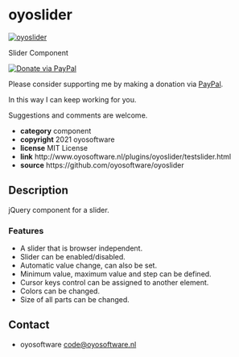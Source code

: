 # oyoslider
<a href="http://oyosoftware.nl/plugins/oyoslider/testslider.html" target="_blank">
  <img src="http://oyosoftware.nl/plugins/oyoslider/oyoslider.jpg" alt="oyoslider">
</a>
<p>Slider Component</p>
<a href="https://www.paypal.com/cgi-bin/webscr?cmd=_donations&amp;currency_code=EUR&amp;business=code@oyosoftware.nl&amp;item_name=donation%20for%20oyoslider" rel="nofollow">
  <img src="https://www.paypalobjects.com/en_US/i/btn/btn_donate_LG.gif" alt="Donate via PayPal" style="max-width: 100%;vertical-align: top">
</a>
<div>
<p style="max-width: 100%;vertical-align: middle">Please consider supporting me by making a donation via <a href="https://www.paypal.com/cgi-bin/webscr?cmd=_donations&amp;currency_code=EUR&amp;business=code@oyosoftware.nl&amp;item_name=donation%20for%20oyoslider" rel="nofollow">PayPal</a>.</p>
<p>In this way I can keep working for you.</p>
<p>Suggestions and comments are welcome.</p>
</div>
<ul>
  <li><strong>category</strong> component</li>
  <li><strong>copyright</strong> 2021 oyosoftware </li>
  <li><strong>license</strong> MIT License</li>
  <li><strong>link</strong> http://www.oyosoftware.nl/plugins/oyoslider/testslider.html</li>
  <li><strong>source</strong> https://github.com/oyosoftware/oyoslider</li>
</ul>
<h2>Description</h2>
<p>jQuery component for a slider.</p>
<h3>Features</h3>
<ul>
  <li>A slider that is browser independent.</li>
  <li>Slider can be enabled/disabled.</li>
  <li>Automatic value change, can also be set.</li>
  <li>Minimum value, maximum value and step can be defined.</li>
  <li>Cursor keys control can be assigned to another element.</li>
  <li>Colors can be changed.</li>
  <li>Size of all parts can be changed.</li>
</ul>
<h2>Contact</h2>
<ul>
<li>oyosoftware <a href="mailto:code@oyosoftware.nl">code@oyosoftware.nl</a></li>
</ul>
